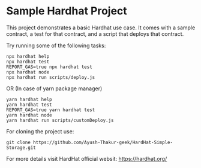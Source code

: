 # Sample Hardhat Project

This project demonstrates a basic Hardhat use case. It comes with a sample contract, a test for that contract, and a script that deploys that contract.

Try running some of the following tasks:

```shell
npx hardhat help
npx hardhat test
REPORT_GAS=true npx hardhat test
npx hardhat node
npx hardhat run scripts/deploy.js
```
OR (In case of yarn package manager)

```shell
yarn hardhat help
yarn hardhat test
REPORT_GAS=true yarn hardhat test
yarn hardhat node
yarn hardhat run scripts/customDeploy.js
```
For cloning the project use:

```shell
git clone https://github.com/Ayush-Thakur-geek/HardHat-Simple-Storage.git
```

For more details visit HardHat official websit: https://hardhat.org/